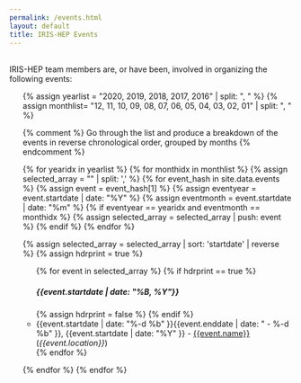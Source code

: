 ```yaml
---
permalink: /events.html
layout: default
title: IRIS-HEP Events
---
```


<br>
IRIS-HEP team members are, or have been, involved in organizing the following events:
<ul>
{% assign yearlist = "2020, 2019, 2018, 2017, 2016" | split: ", " %}
{% assign monthlist= "12, 11, 10, 09, 08, 07, 06, 05, 04, 03, 02, 01" | split: ", " %}

{% comment %}
Go through the list and produce a breakdown of the events in reverse 
chronological order, grouped by months
{% endcomment %}

{% for yearidx in yearlist %}
{% for monthidx in monthlist %}
{% assign selected_array = "" | split: ',' %}
{% for event_hash in site.data.events  %}
  {% assign event = event_hash[1] %}
  {% assign eventyear = event.startdate | date: "%Y" %}
  {% assign eventmonth = event.startdate | date: "%m" %}
  {% if eventyear == yearidx and eventmonth == monthidx %}
     {% assign selected_array = selected_array | push: event %}
  {% endif %}
{% endfor %}

{% assign selected_array = selected_array | sort: 'startdate' | reverse %}
{% assign hdrprint = true %}
<ul>
{% for event in selected_array %}
  {% if hdrprint == true %}
    <br><h5>{{event.startdate | date: "%B, %Y"}}</h5>
    {% assign hdrprint = false %}
  {% endif %}
  <li>{{event.startdate | date: "%-d %b" }}{{event.enddate | date: " - %-d %b" }}, {{event.startdate | date: "%Y" }} - <a href="{{event.meetingurl}}">{{event.name}}</a> (<i>{{event.location}}</i>)</li>
{% endfor %}
</ul>

{% endfor %}
{% endfor %}
<br>

